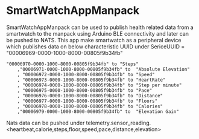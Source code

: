 # SmartWatchAppManpack
 SmartWatchAppManpack can be used to publish health related data from a smartwatch to the manpack
 using Arduino BLE connectivity and later can be pushed to NATS.
This app  make smartwatch as a peripheral device which publishes data on below characteristic UUID under 
 SericeUUID = "00006969-0000-1000-8000-00805f9b34fb" 

	"00006970-0000-1000-8000-00805f9b34fb" to "Steps"
		,"00006971-0000-1000-8000-00805f9b34fb" to  "Absolute Elevation"
		, "00006972-0000-1000-8000-00805f9b34fb" to "Speed"
		, "00006973-0000-1000-8000-00805f9b34fb" to "HeartRate"
		, "00006974-0000-1000-8000-00805f9b34fb" to "Step per minute"
		, "00006975-0000-1000-8000-00805f9b34fb" to "Pace"
		, "00006976-0000-1000-8000-00805f9b34fb" to "Distance"
		, "00006977-0000-1000-8000-00805f9b34fb" to "Floors"
		, "00006978-0000-1000-8000-00805f9b34fb" to "Calories"
		,"00006979-0000-1000-8000-00805f9b34fb" to  "Elevation Gain"

Nats data can be pushed under telemetry.sensor_reading.<heartbeat,calorie,steps,floor,speed,pace,distance,elevation>
